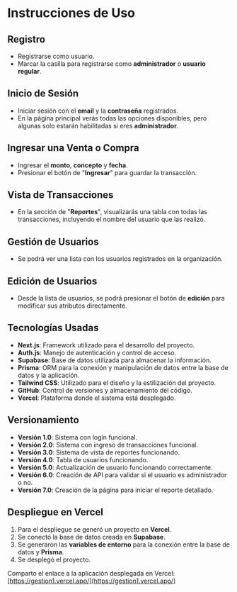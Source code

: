 # Instrucciones de Uso

## Registro
- Registrarse como usuario.
- Marcar la casilla para registrarse como **administrador** o **usuario regular**.

## Inicio de Sesión
- Iniciar sesión con el **email** y la **contraseña** registrados.
- En la página principal verás todas las opciones disponibles, pero algunas solo estarán habilitadas si eres **administrador**.

## Ingresar una Venta o Compra
- Ingresar el **monto**, **concepto** y **fecha**.
- Presionar el botón de "**Ingresar**" para guardar la transacción.

## Vista de Transacciones
- En la sección de "**Reportes**", visualizarás una tabla con todas las transacciones, incluyendo el nombre del usuario que las realizó.

## Gestión de Usuarios
- Se podrá ver una lista con los usuarios registrados en la organización.

## Edición de Usuarios
- Desde la lista de usuarios, se podrá presionar el botón de **edición** para modificar sus atributos directamente.

## Tecnologías Usadas
- **Next.js**: Framework utilizado para el desarrollo del proyecto.
- **Auth.js**: Manejo de autenticación y control de acceso.
- **Supabase**: Base de datos utilizada para almacenar la información.
- **Prisma**: ORM para la conexión y manipulación de datos entre la base de datos y la aplicación.
- **Tailwind CSS**: Utilizado para el diseño y la estilización del proyecto.
- **GitHub**: Control de versiones y almacenamiento del código.
- **Vercel**: Plataforma donde el sistema está desplegado.

## Versionamiento
- **Versión 1.0**: Sistema con login funcional.
- **Versión 2.0**: Sistema con ingreso de transacciones funcional.
- **Versión 3.0**: Sistema de vista de reportes funcionando.
- **Versión 4.0**: Tabla de usuarios funcionando.
- **Versión 5.0**: Actualización de usuario funcionando correctamente.
- **Versión 6.0**: Creación de API para validar si el usuario es administrador o no.
- **Versión 7.0**: Creación de la página para iniciar el reporte detallado.

## Despliegue en Vercel
1. Para el despliegue se generó un proyecto en **Vercel**.
2. Se conectó la base de datos creada en **Supabase**.
3. Se generaron las **variables de entorno** para la conexión entre la base de datos y **Prisma**.
4. Se desplegó el proyecto.

Comparto el enlace a la aplicación desplegada en Vercel:  
[https://gestion1.vercel.app/](https://gestion1.vercel.app/)
